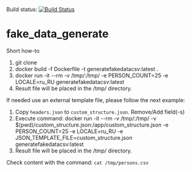 Build status: [![Build Status](https://app.travis-ci.com/Uglykoyote/fake_data_generate.svg?branch=main)](https://app.travis-ci.com/Uglykoyote/fake_data_generate)
# fake_data_generate
Short how-to

1. git clone
2. docker build -f Dockerfile -t generatefakedatacsv:latest .
3. docker run -it --rm -v /tmp/:/tmp/ -e PERSON_COUNT=25 -e LOCALE=ru_RU generatefakedatacsv:latest
4. Result file will be placed in the /tmp/ directory.

If needed use an external template file, please follow the next example:
1. Copy `headers.json` to `custom_structure.json`. Remove/Add field(-s)
2. Execute command: docker run -it --rm -v /tmp/:/tmp/ -v $(pwd)/custom_structure.json:/app/custom_structure.json -e PERSON_COUNT=25 -e LOCALE=ru_RU -e JSON_TEMPLATE_FILE=custom_structure.json generatefakedatacsv:latest
3. Result file will be placed in the /tmp/ directory.

Check content with the command: `cat /tmp/persons.csv`